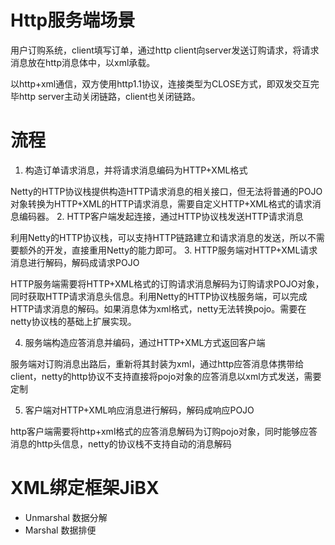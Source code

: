 # Http服务端场景

用户订购系统，client填写订单，通过http client向server发送订购请求，将请求消息放在http消息体中，以xml承载。

以http+xml通信，双方使用http1.1协议，连接类型为CLOSE方式，即双发交互完毕http server主动关闭链路，client也关闭链路。

# 流程
1. 构造订单请求消息，并将请求消息编码为HTTP+XML格式

Netty的HTTP协议栈提供构造HTTP请求消息的相关接口，但无法将普通的POJO对象转换为HTTP+XML的HTTP请求消息，需要自定义HTTP+XML格式的请求消息编码器。
2. HTTP客户端发起连接，通过HTTP协议栈发送HTTP请求消息

利用Netty的HTTP协议栈，可以支持HTTP链路建立和请求消息的发送，所以不需要额外的开发，直接重用Netty的能力即可。
3. HTTP服务端对HTTP+XML请求消息进行解码，解码成请求POJO

HTTP服务端需要将HTTP+XML格式的订购请求消息解码为订购请求POJO对象，同时获取HTTP请求消息头信息。利用Netty的HTTP协议栈服务端，可以完成HTTP请求消息的解码。如果消息体为xml格式，netty无法转换pojo。需要在netty协议栈的基础上扩展实现。
 
4. 服务端构造应答消息并编码，通过HTTP+XML方式返回客户端

服务端对订购消息出路后，重新将其封装为xml，通过http应答消息体携带给client，netty的http协议不支持直接将pojo对象的应答消息以xml方式发送，需要定制

5. 客户端对HTTP+XML响应消息进行解码，解码成响应POJO

http客户端需要将http+xml格式的应答消息解码为订购pojo对象，同时能够应答消息的http头信息，netty的协议栈不支持自动的消息解码
 
 
# XML绑定框架JiBX

- Unmarshal 数据分解
- Marshal 数据排便
 